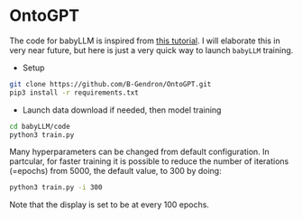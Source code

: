 # OntoGPT

The code for babyLLM is inspired from [this tutorial](https://colab.research.google.com/drive/1JMLa53HDuA-i7ZBmqV7ZnA3c_fvtXnx-?usp=sharing#scrollTo=nql_1ER53oCf). I will elaborate this in very near future, but here is just a very quick way to launch `babyLLM` training.  

- Setup
```bash 
git clone https://github.com/B-Gendron/OntoGPT.git
pip3 install -r requirements.txt
```
- Launch data download if needed, then model training
```bash
cd babyLLM/code
python3 train.py
```

Many hyperparameters can be changed from default configuration. In partcular, for faster training it is possible to reduce the number of iterations (=epochs) from 5000, the default value, to 300 by doing:
```bash
python3 train.py -i 300
```
Note that the display is set to be at every 100 epochs.